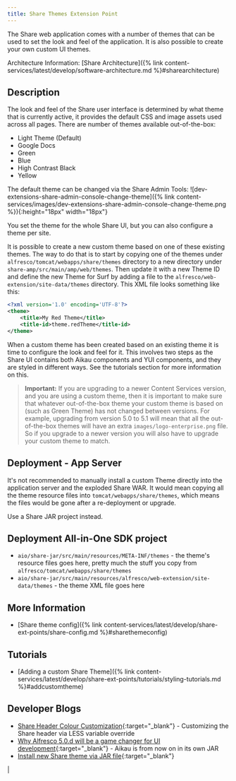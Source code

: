 ```yaml
---
title: Share Themes Extension Point
---
```


The Share web application comes with a number of themes that can be used to set the look and feel of the application. 
It is also possible to create your own custom UI themes.

Architecture Information: [Share Architecture]({% link content-services/latest/develop/software-architecture.md %}#sharearchitecture)

## Description

The look and feel of the Share user interface is determined by what theme that is currently active, it provides the 
default CSS and image assets used across all pages. There are number of themes available out-of-the-box:

* Light Theme (Default)
* Google Docs
* Green
* Blue
* High Contrast Black
* Yellow

The default theme can be changed via the Share Admin Tools: ![dev-extensions-share-admin-console-change-theme]({% link content-services/images/dev-extensions-share-admin-console-change-theme.png %}){:height="18px" width="18px"}

You set the theme for the whole Share UI, but you can also configure a theme per site.

It is possible to create a new custom theme based on one of these existing themes. The way to do that is to start by 
copying one of the themes under `alfresco/tomcat/webapps/share/themes` directory to a new directory under 
`share-amp/src/main/amp/web/themes`. Then update it with a new Theme ID and define the new Theme for Surf by adding a 
file to the `alfresco/web-extension/site-data/themes` directory. This XML file looks something like this:

```xml
<?xml version='1.0' encoding='UTF-8'?>
<theme>
    <title>My Red Theme</title>
    <title-id>theme.redTheme</title-id>
</theme>   
```

When a custom theme has been created based on an existing theme it is time to configure the look and feel for it. 
This involves two steps as the Share UI contains both Aikau components and YUI components, and they are styled in 
different ways. See the tutorials section for more information on this.

>**Important:** If you are upgrading to a newer Content Services version, and you are using a custom theme, then it is important to make sure that whatever out-of-the-box theme your custom theme is based on (such as Green Theme) has not changed between versions. For example, upgrading from version 5.0 to 5.1 will mean that all the out-of-the-box themes will have an extra `images/logo-enterprise.png` file. So if you upgrade to a newer version you will also have to upgrade your custom theme to match.

## Deployment - App Server

It's not recommended to manually install a custom Theme directly into the application server and the exploded Share WAR. 
It would mean copying all the theme resource files into `tomcat/webapps/share/themes`, which means the files would be 
gone after a re-deployment or upgrade. 

Use a Share JAR project instead.

## Deployment All-in-One SDK project

* `aio/share-jar/src/main/resources/META-INF/themes` - the theme's resource files goes here, pretty much the stuff you copy from `alfresco/tomcat/webapps/share/themes`
* `aio/share-jar/src/main/resources/alfresco/web-extension/site-data/themes` - the theme XML file goes here

## More Information

* [Share theme config]({% link content-services/latest/develop/share-ext-points/share-config.md %}#sharethemeconfig)

## Tutorials

* [Adding a custom Share Theme]({% link content-services/latest/develop/share-ext-points/tutorials/styling-tutorials.md %}#addcustomtheme)

## Developer Blogs

* [Share Header Colour Customization](https://hub.alfresco.com/t5/alfresco-content-services-blog/share-header-colour-customization/ba-p/293200){:target="_blank"} - Customizing the Share header via LESS variable override
* [Why Alfresco 5.0.d will be a game changer for UI development](https://hub.alfresco.com/t5/alfresco-content-services-blog/why-alfresco-5-0-d-will-be-a-game-changer-for-ui-development/ba-p/293156){:target="_blank"} - Aikau is from now on in its own JAR
* [Install new Share theme via JAR file](https://hub.alfresco.com/t5/alfresco-content-services-blog/install-new-share-theme-via-jar-file/ba-p/288688){:target="_blank"}


|


